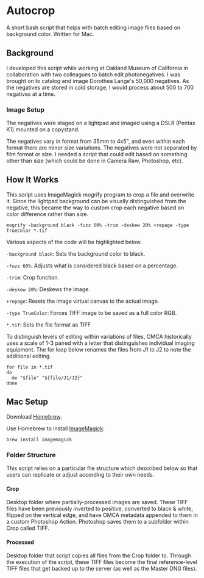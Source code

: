 # Autocrop
A short bash script that helps with batch editing image files based on background color. Written for Mac.

## Background
I developed this script while working at Oakland Museum of California in collaboration with two colleagues to batch edit photonegatives. I was brought on to catalog and image Dorothea Lange's 50,000 negatives. As the negatives are stored in cold storage, I would process about 500 to 700 negatives at a time. 

### Image Setup
The negatives were staged on a lightpad and imaged using a DSLR (Pentax K1) mounted on a copystand. 

The negatives vary in format from 35mm to 4x5", and even within each format there are minor size variations. The negatives were not separated by film format or size. I needed a script that could edit based on something other than size (which could be done in Camera Raw, Photoshop, etc).   

## How It Works
This script uses ImageMagick mogrify program to crop a file and overwrite it. Since the lightpad background can be visually distinguished from the negative, this became the way to custom crop each negative based on color difference rather than size. 

    mogrify -background black -fuzz 60% -trim -deskew 20% +repage -type TrueColor *.tif
  
Various aspects of the code will be highlighted below. 

`-background black`: Sets the background color to black. 

`-fuzz 60%`: Adjusts what is considered black based on a percentage. 

`-trim`: Crop function.

`-deskew 20%`: Deskews the image. 

`+repage`: Resets the image virtual canvas to the actual image.

`-type TrueColor`: Forces TIFF image to be saved as a full color RGB.

`*.tif`: Sets the file format as TIFF

To distinguish levels of editing within variations of files, OMCA historically uses a scale of 1-3 paired with a letter that distinguishes individual imaging equipment. The for loop below renames the files from J1 to J2 to note the additional editing. 

    for file in *.tif
    do
      mv "$file" "${file/J1/J2}"
    done

## Mac Setup 
Download [Homebrew](https://brew.sh/ "Homebrew"). 

Use Homebrew to install [ImageMagick](https://imagemagick.org/ "ImageMagick"):

    brew install imagemagick

### Folder Structure 
This script relies on a particular file structure which described below so that users can replicate or adjust according to their own needs. 

#### Crop
Desktop folder where partially-processed images are saved. These TIFF files have been previously inverted to positive, converted to black & white, flipped on the vertical edge, and have OMCA metadata appended to them in a custom Photoshop Action. Photoshop saves them to a subfolder within Crop called TIFF.   

#### Processed
Desktop folder that script copies all files from the Crop folder to. Through the execution of the script, these TIFF files become the final reference-level TIFF files that get backed up to the server (as well as the Master DNG files). 
